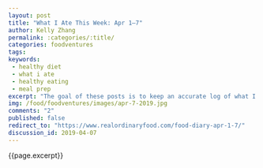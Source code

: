 ```yaml
---
layout: post
title: "What I Ate This Week: Apr 1–7"
author: Kelly Zhang
permalink: :categories/:title/
categories: foodventures
tags:
keywords:
 - healthy diet
 - what i ate
 - healthy eating
 - meal prep
excerpt: "The goal of these posts is to keep an accurate log of what I eat every day, even when those meals may not be particularly glamorous. That’s the case for this week’s food diary."
img: /food/foodventures/images/apr-7-2019.jpg
comments: "2"
published: false
redirect_to: "https://www.realordinaryfood.com/food-diary-apr-1-7/"
discussion_id: 2019-04-07
---
```



{{page.excerpt}}
